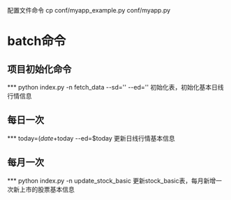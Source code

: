 
配置文件命令
cp conf/myapp_example.py conf/myapp.py


# batch命令

## 项目初始化命令
*** python index.py -n fetch_data --sd='' --ed=''
    初始化表，初始化基本日线行情信息


## 每日一次
*** today=$(date +%Y%m%d) && python index.py -n fetch_data --sd=$today --ed=$today
    更新日线行情基本信息



## 每月一次
*** python index.py -n update_stock_basic
    更新stock_basic表，每月新增一次新上市的股票基本信息